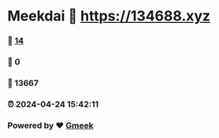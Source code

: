 # Meekdai :link: https://134688.xyz 
### :page_facing_up: [14](https://134688.xyz/tag.html) 
### :speech_balloon: 0 
### :hibiscus: 13667 
### :alarm_clock: 2024-04-24 15:42:11 
### Powered by :heart: [Gmeek](https://github.com/Meekdai/Gmeek)
